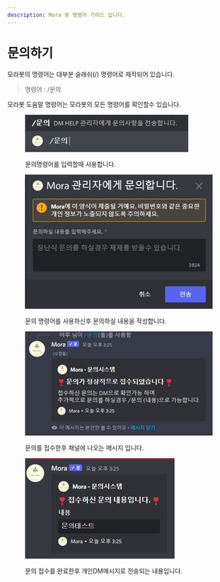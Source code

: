 ```yaml
---
description: Mora 봇 명령어 가이드 입니다.
---
```


# 문의하기

모라봇의 명령어는 대부분 슬래쉬(/) 명령어로 제작되어 있습니다.

> 명령어 : /문의

모라봇 도움말 명령어는 모라봇의 모든 명령어를 확인할수 있습니다.

<figure><img src="../../../../.gitbook/assets/문의_명령어.JPG" alt=""><figcaption><p>문의명령어를 입력할때 사용합니다.</p></figcaption></figure>

<figure><img src="../../../../.gitbook/assets/문의_입력.JPG" alt=""><figcaption><p>문의 명령어를 사용하신후 문의하실 내용을 작성합니다.</p></figcaption></figure>

<figure><img src="../../../../.gitbook/assets/문의_접수완료1.JPG" alt=""><figcaption><p>문의를 접수한후 채널에 나오는 메시지 입니다.</p></figcaption></figure>

<figure><img src="../../../../.gitbook/assets/문의_접수완료2.JPG" alt=""><figcaption><p>문의 접수를 완료한후 개인DM메시지로 전송되는 내용입니다.</p></figcaption></figure>
